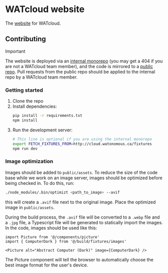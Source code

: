 # WATcloud website

The [website](https://cloud.watonomous.ca) for WATcloud.

## Contributing

> [!IMPORTANT]  
> The website is deployed via an [internal monorepo](https://github.com/WATonomous/infra-config)
> (you may get a 404 if you are not a WATcloud team member), and the code is mirrored to a
> [public repo](https://github.com/WATonomous/watcloud-website). Pull requests from the public
> repo should be applied to the internal repo by a WATcloud team member.

### Getting started

1. Clone the repo
2. Install dependencies:
    ```bash
    pip install -r requirements.txt
    npm install
    ```
3. Run the development server:
    ```bash
    # This line is optional if you are using the internal monorepo
    export FETCH_FIXTURES_FROM=http://cloud.watonomous.ca/fixtures
    npm run dev
    ```

### Image optimization

Images should be added to `public/assets`. To reduce the size of the code base while we work on an image server, images should be optimized before being checked in. To do this, run:

```bash
./node_modules/.bin/optimizt <path_to_image> --avif
```

this will create a `.avif` file next to the original image. Place the optimized image in `public/assets`.

During the build process, the `.avif` file will be converted to a `.webp` file and a `.jpg` file, a Typescript file will be generated to
statically import the images. In the code, images should be used like this:

```tsx
import Picture from '@/components/picture'
import { ComputerDark } from '@/build/fixtures/images'

<Picture alt="Abstract Computer (Dark)" image={ComputerDark} />
```

The Picture component will tell the browser to automatically choose the best image format for the user's device.
